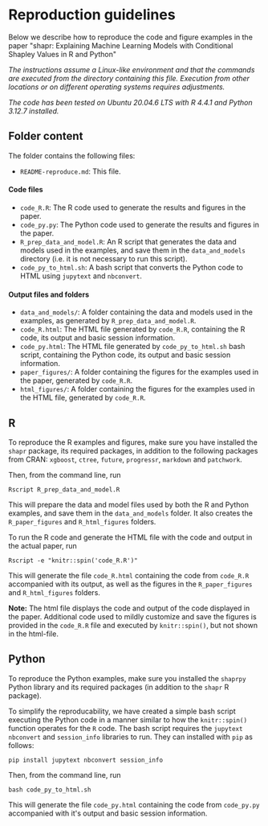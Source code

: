 
# Reproduction guidelines

Below we describe how to reproduce the code and figure examples in the paper 
"shapr: Explaining Machine Learning Models with Conditional Shapley Values in R and Python"

*The instructions assume a Linux-like environment and that the commands are executed from the directory containing this file.*
*Execution from other locations or on different operating systems requires adjustments.*

*The code has been tested on Ubuntu 20.04.6 LTS with R 4.4.1 and Python 3.12.7 installed.*

## Folder content

The folder contains the following files:

- `README-reproduce.md`: This file.

#### Code files
- `code_R.R`: The R code used to generate the results and figures in the paper.
- `code_py.py`: The Python code used to generate the results and figures in the paper.
- `R_prep_data_and_model.R`: An R script that generates the data and models used in the examples, and save them in the `data_and_models` directory (i.e. it is not necessary to run this script).
- `code_py_to_html.sh`: A bash script that converts the Python code to HTML using `jupytext` and `nbconvert`.

#### Output files and folders
- `data_and_models/`: A folder containing the data and models used in the examples, as generated by `R_prep_data_and_model.R`.
- `code_R.html`: The HTML file generated by `code_R.R`, containing the R code, its output and basic session information.
- `code_py.html`: The HTML file generated by `code_py_to_html.sh` bash script, containing the Python code, its output and basic session information.
- `paper_figures/`: A folder containing the figures for the examples used in the paper, generated by `code_R.R`.
- `html_figures/`: A folder containing the figures for the examples used in the HTML file, generated by `code_R.R`.

## R
To reproduce the R examples and figures, make sure you have installed the `shapr` package, its required packages, in addition to the following packages from CRAN: `xgboost`, `ctree`, `future`, `progressr`, `markdown` and `patchwork`.

Then, from the command line, run

```
Rscript R_prep_data_and_model.R
```
This will prepare the data and model files used by both the R and Python examples, and save them in the `data_and_models` folder.
It also creates the `R_paper_figures` and `R_html_figures` folders. 

To run the R code and generate the HTML file with the code and output in the actual paper, run
```
Rscript -e "knitr::spin('code_R.R')"
```
This will generate the file `code_R.html` containing the code from `code_R.R` accompanied with its output, as well as the figures in the `R_paper_figures` and `R_html_figures` folders.

**Note:** The html file displays the code and output of the code displayed in the paper. Additional code used to mildly customize and save the figures is provided in the `code_R.R` file and executed by `knitr::spin()`, but not shown in the html-file. 

## Python

To reproduce the Python examples, make sure you installed the `shaprpy` Python library and its required packages (in addition to the `shapr` R package). 

To simplify the reproducability, we have created a simple bash script executing the Python code in a manner similar to how the `knitr::spin()` function operates for the `R` code.
The bash script requires the `jupytext` `nbconvert` and `session_info` libraries to run.
They can installed with `pip` as follows:

```
pip install jupytext nbconvert session_info
```

Then, from the command line, run 
```
bash code_py_to_html.sh
```
This will generate the file `code_py.html` containing the code from `code_py.py` accompanied with it's output and basic session information.
